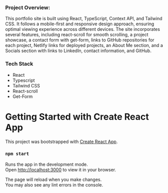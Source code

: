 <h3>Project Overview:</h3>

This portfolio site is built using React, TypeScript, Context API, and Tailwind CSS. It follows a mobile-first and responsive design approach, ensuring optimal viewing experience across different devices. The site incorporates several features, including react-scroll for smooth scrolling, a project showcase, a contact form with get-form, links to GitHub repositories for each project, Netlify links for deployed projects, an About Me section, and a Socials section with links to LinkedIn, contact information, and GitHub.

<h3>Tech Stack</h3>

- React
- Typescript
- Tailwind CSS
- React-scroll
- Get-Form

# Getting Started with Create React App

This project was bootstrapped with [Create React App](https://github.com/facebook/create-react-app).

### `npm start`

Runs the app in the development mode.\
Open [http://localhost:3000](http://localhost:3000) to view it in your browser.

The page will reload when you make changes.\
You may also see any lint errors in the console.

